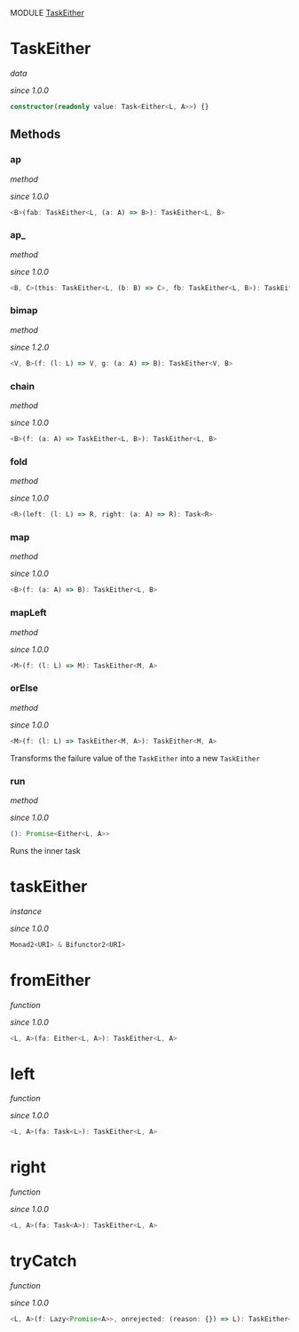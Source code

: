 MODULE [TaskEither](https://github.com/gcanti/fp-ts/blob/master/src/TaskEither.ts)

# TaskEither

_data_

_since 1.0.0_

```ts
constructor(readonly value: Task<Either<L, A>>) {}
```

## Methods

### ap

_method_

_since 1.0.0_

```ts
<B>(fab: TaskEither<L, (a: A) => B>): TaskEither<L, B>
```

### ap\_

_method_

_since 1.0.0_

```ts
<B, C>(this: TaskEither<L, (b: B) => C>, fb: TaskEither<L, B>): TaskEither<L, C>
```

### bimap

_method_

_since 1.2.0_

```ts
<V, B>(f: (l: L) => V, g: (a: A) => B): TaskEither<V, B>
```

### chain

_method_

_since 1.0.0_

```ts
<B>(f: (a: A) => TaskEither<L, B>): TaskEither<L, B>
```

### fold

_method_

_since 1.0.0_

```ts
<R>(left: (l: L) => R, right: (a: A) => R): Task<R>
```

### map

_method_

_since 1.0.0_

```ts
<B>(f: (a: A) => B): TaskEither<L, B>
```

### mapLeft

_method_

_since 1.0.0_

```ts
<M>(f: (l: L) => M): TaskEither<M, A>
```

### orElse

_method_

_since 1.0.0_

```ts
<M>(f: (l: L) => TaskEither<M, A>): TaskEither<M, A>
```

Transforms the failure value of the `TaskEither` into a new `TaskEither`

### run

_method_

_since 1.0.0_

```ts
(): Promise<Either<L, A>>
```

Runs the inner task

# taskEither

_instance_

_since 1.0.0_

```ts
Monad2<URI> & Bifunctor2<URI>
```

# fromEither

_function_

_since 1.0.0_

```ts
<L, A>(fa: Either<L, A>): TaskEither<L, A>
```

# left

_function_

_since 1.0.0_

```ts
<L, A>(fa: Task<L>): TaskEither<L, A>
```

# right

_function_

_since 1.0.0_

```ts
<L, A>(fa: Task<A>): TaskEither<L, A>
```

# tryCatch

_function_

_since 1.0.0_

```ts
<L, A>(f: Lazy<Promise<A>>, onrejected: (reason: {}) => L): TaskEither<L, A>
```
